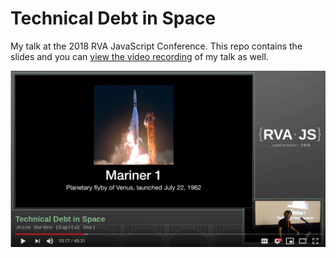 # Technical Debt in Space

My talk at the 2018 RVA JavaScript Conference. This repo contains the slides and you can [view the video recording](https://www.youtube.com/watch?v=Vf5q-BfE0A4) of my talk as well.

[![alt text](preview.png "Technical Debt in Space")](https://www.youtube.com/watch?v=Vf5q-BfE0A4)
